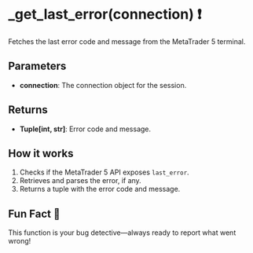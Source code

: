 # _get_last_error(connection) ❗

Fetches the last error code and message from the MetaTrader 5 terminal.

## Parameters
- **connection**: The connection object for the session.

## Returns
- **Tuple[int, str]**: Error code and message.

## How it works
1. Checks if the MetaTrader 5 API exposes `last_error`.
2. Retrieves and parses the error, if any.
3. Returns a tuple with the error code and message.

## Fun Fact 🐞
This function is your bug detective—always ready to report what went wrong!
